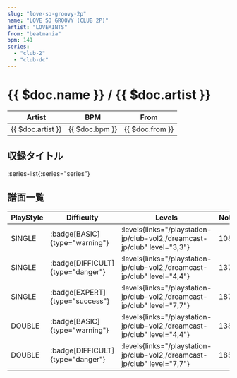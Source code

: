 ```yaml
---
slug: "love-so-groovy-2p"
name: "LOVE SO GROOVY (CLUB 2P)"
artist: "LOVEMINTS"
from: "beatmania"
bpm: 141
series:
  - "club-2"
  - "club-dc"
---
```


# {{ $doc.name }} / {{ $doc.artist }}

|Artist|BPM|From|
|------|---|----|
|{{ $doc.artist }}|{{ $doc.bpm }}|{{ $doc.from }}|

## 収録タイトル

:series-list{:series="series"}

## 譜面一覧

|PlayStyle|Difficulty|Levels|Notes|Movie|
|---------|----------|------|-----|-----|
|SINGLE| :badge[BASIC]{type="warning"}| :levels{links="/playstation-jp/club-vol2,/dreamcast-jp/club" level="3,3"}|108/0||
|SINGLE| :badge[DIFFICULT]{type="danger"}| :levels{links="/playstation-jp/club-vol2,/dreamcast-jp/club" level="4,4"}|137/0||
|SINGLE| :badge[EXPERT]{type="success"}| :levels{links="/playstation-jp/club-vol2,/dreamcast-jp/club" level="7,7"}|187/0||
|DOUBLE| :badge[BASIC]{type="warning"}| :levels{links="/playstation-jp/club-vol2,/dreamcast-jp/club" level="4,4"}|138/0||
|DOUBLE| :badge[DIFFICULT]{type="danger"}| :levels{links="/playstation-jp/club-vol2,/dreamcast-jp/club" level="7,7"}|185/0||
